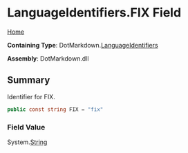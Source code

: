 <a name="_top"></a>

# LanguageIdentifiers\.FIX Field

[Home](../../../README.md#_top)

**Containing Type**: DotMarkdown\.[LanguageIdentifiers](../README.md#_top)

**Assembly**: DotMarkdown\.dll

## Summary

Identifier for FIX\.

```csharp
public const string FIX = "fix"
```

### Field Value

System\.[String](https://docs.microsoft.com/en-us/dotnet/api/system.string)